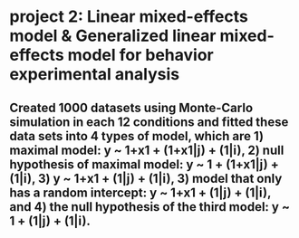 # project 2: Linear mixed-effects model & Generalized linear mixed-effects model for behavior experimental analysis
## Created 1000 datasets using Monte-Carlo simulation in each 12 conditions and fitted these data sets into 4 types of model, which are 1) maximal model: y ~ 1+x1 + (1+x1|j) + (1|i), 2) null hypothesis of maximal model: y ~ 1 + (1+x1|j) + (1|i), 3) y ~ 1+x1 + (1|j) + (1|i), 3) model that only has a random intercept: y ~ 1+x1 + (1|j) + (1|i), and 4) the null hypothesis of the third model: y ~ 1 + (1|j) + (1|i). 
